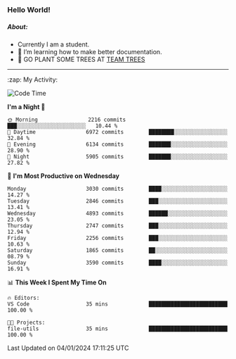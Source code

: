 ### Hello World!

##### About:
- Currently I am a student.
- 🌱 I’m learning how to make better documentation.
- 🌱 GO PLANT SOME TREES AT [TEAM TREES](https://teamtrees.org/)

---
  <summary>:zap: My Activity:</summary>
  
<!--START_SECTION:waka-->
![Code Time](http://img.shields.io/badge/Code%20Time-1%2C268%20hrs%2025%20mins-blue)

**I'm a Night 🦉** 

```text
🌞 Morning                2216 commits        ███░░░░░░░░░░░░░░░░░░░░░░   10.44 % 
🌆 Daytime                6972 commits        ████████░░░░░░░░░░░░░░░░░   32.84 % 
🌃 Evening                6134 commits        ███████░░░░░░░░░░░░░░░░░░   28.90 % 
🌙 Night                  5905 commits        ███████░░░░░░░░░░░░░░░░░░   27.82 % 
```
📅 **I'm Most Productive on Wednesday** 

```text
Monday                   3030 commits        ████░░░░░░░░░░░░░░░░░░░░░   14.27 % 
Tuesday                  2846 commits        ███░░░░░░░░░░░░░░░░░░░░░░   13.41 % 
Wednesday                4893 commits        ██████░░░░░░░░░░░░░░░░░░░   23.05 % 
Thursday                 2747 commits        ███░░░░░░░░░░░░░░░░░░░░░░   12.94 % 
Friday                   2256 commits        ███░░░░░░░░░░░░░░░░░░░░░░   10.63 % 
Saturday                 1865 commits        ██░░░░░░░░░░░░░░░░░░░░░░░   08.79 % 
Sunday                   3590 commits        ████░░░░░░░░░░░░░░░░░░░░░   16.91 % 
```


📊 **This Week I Spent My Time On** 

```text
🔥 Editors: 
VS Code                  35 mins             █████████████████████████   100.00 % 

🐱‍💻 Projects: 
file-utils               35 mins             █████████████████████████   100.00 % 
```


 Last Updated on 04/01/2024 17:11:25 UTC
<!--END_SECTION:waka-->
